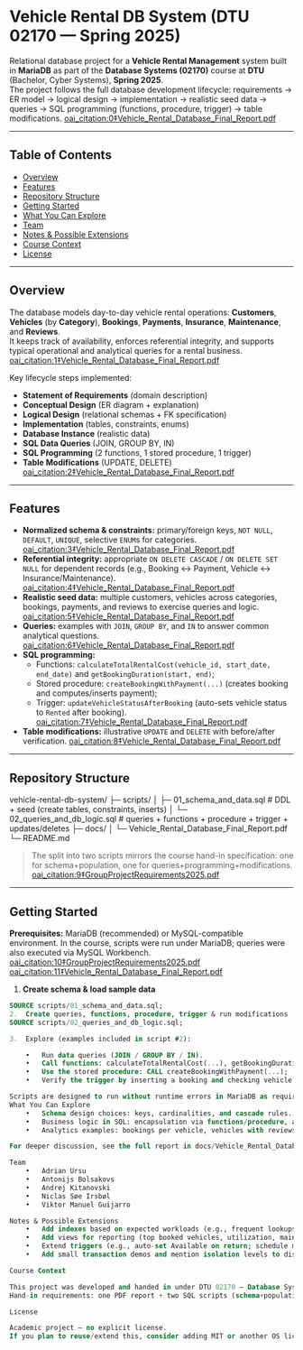 # Vehicle Rental DB System (DTU 02170 — Spring 2025)

Relational database project for a **Vehicle Rental Management** system built in **MariaDB** as part of the **Database Systems (02170)** course at **DTU** (Bachelor, Cyber Systems), **Spring 2025**.  
The project follows the full database development lifecycle: requirements → ER model → logical design → implementation → realistic seed data → queries → SQL programming (functions, procedure, trigger) → table modifications.  [oai_citation:0‡Vehicle_Rental_Database_Final_Report.pdf](sediment://file_0000000057e461fbaa2a3fa86b7770bf)

---

## Table of Contents
- [Overview](#overview)
- [Features](#features)
- [Repository Structure](#repository-structure)
- [Getting Started](#getting-started)
- [What You Can Explore](#what-you-can-explore)
- [Team](#team)
- [Notes & Possible Extensions](#notes--possible-extensions)
- [Course Context](#course-context)
- [License](#license)

---

## Overview
The database models day-to-day vehicle rental operations: **Customers**, **Vehicles** (by **Category**), **Bookings**, **Payments**, **Insurance**, **Maintenance**, and **Reviews**.  
It keeps track of availability, enforces referential integrity, and supports typical operational and analytical queries for a rental business.  [oai_citation:1‡Vehicle_Rental_Database_Final_Report.pdf](sediment://file_0000000057e461fbaa2a3fa86b7770bf)

Key lifecycle steps implemented:
- **Statement of Requirements** (domain description)  
- **Conceptual Design** (ER diagram + explanation)  
- **Logical Design** (relational schemas + FK specification)  
- **Implementation** (tables, constraints, enums)  
- **Database Instance** (realistic data)  
- **SQL Data Queries** (JOIN, GROUP BY, IN)  
- **SQL Programming** (2 functions, 1 stored procedure, 1 trigger)  
- **Table Modifications** (UPDATE, DELETE)  [oai_citation:2‡Vehicle_Rental_Database_Final_Report.pdf](sediment://file_0000000057e461fbaa2a3fa86b7770bf)

---

## Features
- **Normalized schema & constraints:** primary/foreign keys, `NOT NULL`, `DEFAULT`, `UNIQUE`, selective `ENUM`s for categories.  [oai_citation:3‡Vehicle_Rental_Database_Final_Report.pdf](sediment://file_0000000057e461fbaa2a3fa86b7770bf)  
- **Referential integrity:** appropriate `ON DELETE CASCADE` / `ON DELETE SET NULL` for dependent records (e.g., Booking ↔ Payment, Vehicle ↔ Insurance/Maintenance).  [oai_citation:4‡Vehicle_Rental_Database_Final_Report.pdf](sediment://file_0000000057e461fbaa2a3fa86b7770bf)  
- **Realistic seed data:** multiple customers, vehicles across categories, bookings, payments, and reviews to exercise queries and logic.  [oai_citation:5‡Vehicle_Rental_Database_Final_Report.pdf](sediment://file_0000000057e461fbaa2a3fa86b7770bf)  
- **Queries:** examples with `JOIN`, `GROUP BY`, and `IN` to answer common analytical questions.  [oai_citation:6‡Vehicle_Rental_Database_Final_Report.pdf](sediment://file_0000000057e461fbaa2a3fa86b7770bf)  
- **SQL programming:**  
  - Functions: `calculateTotalRentalCost(vehicle_id, start_date, end_date)` and `getBookingDuration(start, end)`;  
  - Stored procedure: `createBookingWithPayment(...)` (creates booking and computes/inserts payment);  
  - Trigger: `updateVehicleStatusAfterBooking` (auto-sets vehicle status to `Rented` after booking).  [oai_citation:7‡Vehicle_Rental_Database_Final_Report.pdf](sediment://file_0000000057e461fbaa2a3fa86b7770bf)  
- **Table modifications:** illustrative `UPDATE` and `DELETE` with before/after verification.  [oai_citation:8‡Vehicle_Rental_Database_Final_Report.pdf](sediment://file_0000000057e461fbaa2a3fa86b7770bf)

---

## Repository Structure
vehicle-rental-db-system/
├─ scripts/
│  ├─ 01_schema_and_data.sql                # DDL + seed (create tables, constraints, inserts)
│  └─ 02_queries_and_db_logic.sql           # queries + functions + procedure + trigger + updates/deletes
├─ docs/
│  └─ Vehicle_Rental_Database_Final_Report.pdf
└─ README.md

> The split into two scripts mirrors the course hand-in specification: one for schema+population, one for queries+programming+modifications.  [oai_citation:9‡GroupProjectRequirements2025.pdf](sediment://file_00000000f7c0620eb591833949acde6e)

---

## Getting Started

**Prerequisites:** MariaDB (recommended) or MySQL-compatible environment. In the course, scripts were run under MariaDB; queries were also executed via MySQL Workbench.  [oai_citation:10‡GroupProjectRequirements2025.pdf](sediment://file_00000000f7c0620eb591833949acde6e)  [oai_citation:11‡Vehicle_Rental_Database_Final_Report.pdf](sediment://file_0000000057e461fbaa2a3fa86b7770bf)

1) **Create schema & load sample data**
```sql
SOURCE scripts/01_schema_and_data.sql;
2.	Create queries, functions, procedure, trigger & run modifications
SOURCE scripts/02_queries_and_db_logic.sql;

3.	Explore (examples included in script #2):

	•	Run data queries (JOIN / GROUP BY / IN).
	•	Call functions: calculateTotalRentalCost(...), getBookingDuration(...).
	•	Use the stored procedure: CALL createBookingWithPayment(...);
	•	Verify the trigger by inserting a booking and checking vehicle status.

Scripts are designed to run without runtime errors in MariaDB as required by the assignment.
What You Can Explore
	•	Schema design choices: keys, cardinalities, and cascade rules.  ￼
	•	Business logic in SQL: encapsulation via functions/procedure, and automation via trigger.  ￼
	•	Analytics examples: bookings per vehicle, vehicles with reviews, joined customer-vehicle rentals.  ￼

For deeper discussion, see the full report in docs/Vehicle_Rental_Database_Final_Report.pdf.

Team
	•	Adrian Ursu
	•	Antonijs Bolsakovs
	•	Andrej Kitanovski
	•	Niclas Søe Irsbøl
	•	Viktor Manuel Guijarro

Notes & Possible Extensions
	•	Add indexes based on expected workloads (e.g., frequent lookups on bookings or availability).
	•	Add views for reporting (top booked vehicles, utilization, maintenance schedules).
	•	Extend triggers (e.g., auto-set Available on return; schedule maintenance windows).
	•	Add small transaction demos and mention isolation levels to discuss ACID characteristics

Course Context

This project was developed and handed in under DTU 02170 – Database Systems (Spring 2025).
Hand-in requirements: one PDF report + two SQL scripts (schema+population; queries+programming+modifications) executed on MariaDB.

License

Academic project — no explicit license.
If you plan to reuse/extend this, consider adding MIT or another OS license.
